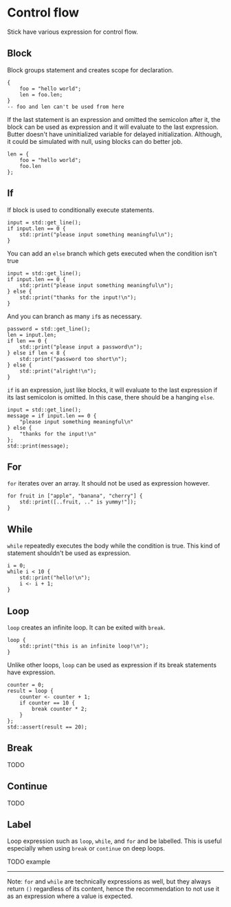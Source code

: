 # Control flow

Stick have various expression for control flow.

## Block

Block groups statement and creates scope for declaration.

```butter
{
    foo = "hello world";
    len = foo.len;
}
-- foo and len can't be used from here
```

If the last statement is an expression and omitted the semicolon after it, the block can be used as expression and it will evaluate to the last expression. Butter doesn't have uninitialized variable for delayed initialization. Although, it could be simulated with null, using blocks can do better job.

```butter
len = {
    foo = "hello world";
    foo.len
};
```

## If

If block is used to conditionally execute statements.

```butter
input = std::get_line();
if input.len == 0 {
    std::print("please input something meaningful\n");
}
```

You can add an `else` branch which gets executed when the condition isn't true

```butter
input = std::get_line();
if input.len == 0 {
    std::print("please input something meaningful\n");
} else {
    std::print("thanks for the input!\n");
}
```

And you can branch as many `if`s as necessary.

```butter
password = std::get_line();
len = input.len;
if len == 0 {
    std::print("please input a password\n");
} else if len < 8 {
    std::print("password too short\n");
} else {
    std::print("alright!\n");
}
```

`if` is an expression, just like blocks, it will evaluate to the last expression if its last semicolon is omitted. In this case, there should be a hanging `else`.

```butter
input = std::get_line();
message = if input.len == 0 {
    "please input something meaningful\n"
} else {
    "thanks for the input!\n"
};
std::print(message);
```

## For

`for` iterates over an array. It should not be used as expression however.

```butter
for fruit in ["apple", "banana", "cherry"] {
    std::print([..fruit, .." is yummy!"]);
}
```

## While

`while` repeatedly executes the body while the condition is true. This kind of statement shouldn't be used as expression.

```butter
i = 0;
while i < 10 {
    std::print("hello!\n");
    i <- i + 1;
}
```

## Loop

`loop` creates an infinite loop. It can be exited with `break`.

```butter
loop {
    std::print("this is an infinite loop!\n");
}
```

Unlike other loops, `loop` can be used as expression if its break statements have expression.

```butter
counter = 0;
result = loop {
    counter <- counter + 1;
    if counter == 10 {
        break counter * 2;
    }
};
std::assert(result == 20);
```

## Break

TODO

## Continue

TODO

## Label

Loop expression such as `loop`, `while`, and `for` and be labelled. This is useful especially when using `break` or `continue` on deep loops.

TODO example

---

Note: `for` and `while` are technically expressions as well, but they always return `()` regardless of its content, hence the recommendation to not use it as an expression where a value is expected.
